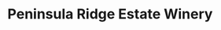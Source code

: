 ---
title: "Peninsula Ridge Estate Winery"
url: /beamsville/peninsula-ridge-estate-winery/
shop: wine
---
